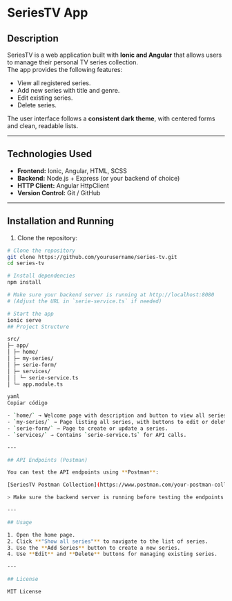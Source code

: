 # SeriesTV App

## Description

SeriesTV is a web application built with **Ionic and Angular** that allows users to manage their personal TV series collection.  
The app provides the following features:

- View all registered series.
- Add new series with title and genre.
- Edit existing series.
- Delete series.

The user interface follows a **consistent dark theme**, with centered forms and clean, readable lists.

---

## Technologies Used

- **Frontend:** Ionic, Angular, HTML, SCSS  
- **Backend:** Node.js + Express (or your backend of choice)  
- **HTTP Client:** Angular HttpClient  
- **Version Control:** Git / GitHub  

---

## Installation and Running

1. Clone the repository:

```bash
# Clone the repository
git clone https://github.com/yourusername/series-tv.git
cd series-tv

# Install dependencies
npm install

# Make sure your backend server is running at http://localhost:8080
# (Adjust the URL in `serie-service.ts` if needed)

# Start the app
ionic serve
## Project Structure

src/
├─ app/
│ ├─ home/
│ ├─ my-series/
│ ├─ serie-form/
│ ├─ services/
│ │ └─ serie-service.ts
│ └─ app.module.ts

yaml
Copiar código

- `home/` → Welcome page with description and button to view all series.  
- `my-series/` → Page listing all series, with buttons to edit or delete each one.  
- `serie-form/` → Page to create or update a series.  
- `services/` → Contains `serie-service.ts` for API calls.  

---

## API Endpoints (Postman)

You can test the API endpoints using **Postman**:

[SeriesTV Postman Collection](https://www.postman.com/your-postman-collection-link)

> Make sure the backend server is running before testing the endpoints.

---

## Usage

1. Open the home page.  
2. Click **"Show all series"** to navigate to the list of series.  
3. Use the **Add Series** button to create a new series.  
4. Use **Edit** and **Delete** buttons for managing existing series.  

---

## License

MIT License